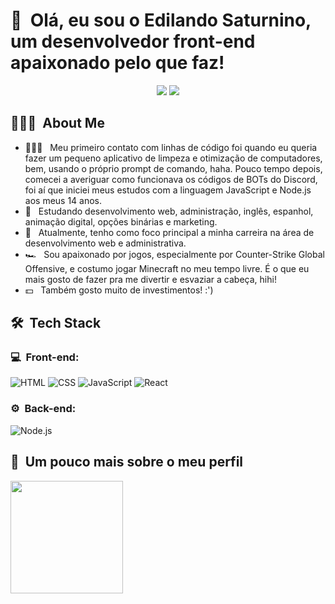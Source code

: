 <h1>👋 &nbsp;Olá, eu sou o Edilando Saturnino, um desenvolvedor front-end apaixonado pelo que faz!</h1>

  <div align="center"> 
  <a href="https://www.instagram.com/edilandosaturnino/" target="_blank"><img src="https://img.shields.io/badge/-Instagram-%23E4405F?style=for-the-badge&logo=instagram&logoColor=white" target="_blank"></a>
  <a href="https://www.linkedin.com/in/edilando/" target="_blank"><img src="https://img.shields.io/badge/-LinkedIn-%230077B5?style=for-the-badge&logo=linkedin&logoColor=white" target="_blank"></a>
 </div>

<h2> 👨🏻‍💻 &nbsp;About Me </h2>

- 👨🏻‍💻 &nbsp; Meu primeiro contato com linhas de código foi quando eu queria fazer um pequeno aplicativo de limpeza e otimização de computadores, bem, usando o próprio prompt de comando, haha. Pouco tempo depois, comecei a averiguar como funcionava os códigos de BOTs do Discord, foi aí que iniciei meus estudos com a linguagem JavaScript e Node.js aos meus 14 anos.
- 💚 &nbsp; Estudando desenvolvimento web, administração, inglês, espanhol, animação digital, opções binárias e marketing.
- 🚀 &nbsp; Atualmente, tenho como foco principal a minha carreira na área de desenvolvimento web e administrativa.
- 🏎 &nbsp; Sou apaixonado por jogos, especialmente por Counter-Strike Global Offensive, e costumo jogar Minecraft no meu tempo livre. É o que eu mais gosto de fazer pra me divertir e esvaziar a cabeça, hihi!
- 💵 &nbsp; Também gosto muito de investimentos! :')

<h2> 🛠 &nbsp;Tech Stack</h2>
<h3>💻 &nbsp;Front-end:</h3>

![HTML](https://img.shields.io/badge/-HTML-333333?style=flat&logo=HTML5)
![CSS](https://img.shields.io/badge/-CSS-333333?style=flat&logo=CSS3&logoColor=1572B6)
![JavaScript](https://img.shields.io/badge/-JavaScript-333333?style=flat&logo=javascript)
![React](https://img.shields.io/badge/-React-333333?style=flat&logo=react)

<h3>⚙️ &nbsp;Back-end:</h3>

![Node.js](https://img.shields.io/badge/-Node.js-333333?style=flat&logo=node.js)

<h2>🚀 &nbsp;Um pouco mais sobre o meu perfil</h2>

<div>
  <a href="https://github.com/edilandosaturnino">
  <img height="180em" src="https://github-readme-stats.vercel.app/api?username=edilandosaturnino&show_icons=true&theme=github_dark"/>
    </div>
